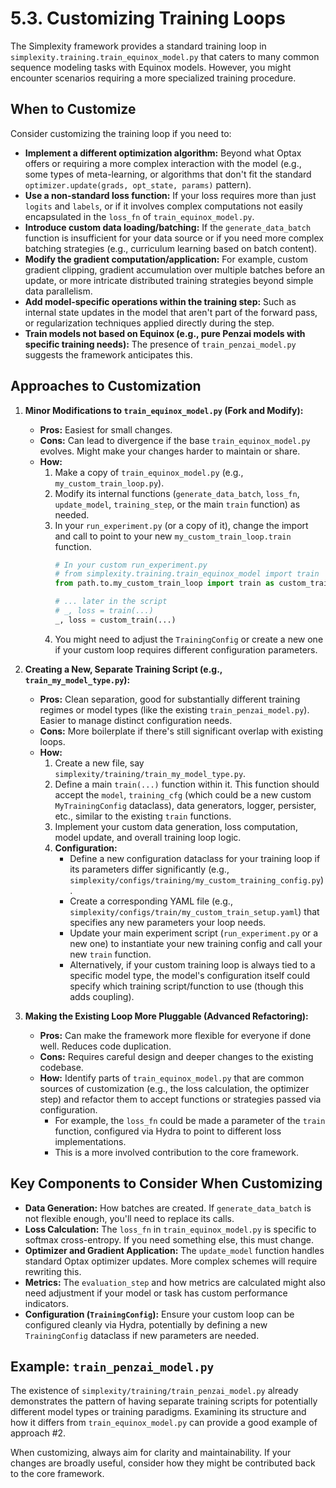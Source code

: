 # 5.3. Customizing Training Loops

The Simplexity framework provides a standard training loop in `simplexity.training.train_equinox_model.py` that caters to many common sequence modeling tasks with Equinox models. However, you might encounter scenarios requiring a more specialized training procedure.

## When to Customize

Consider customizing the training loop if you need to:

*   **Implement a different optimization algorithm:** Beyond what Optax offers or requiring a more complex interaction with the model (e.g., some types of meta-learning, or algorithms that don't fit the standard `optimizer.update(grads, opt_state, params)` pattern).
*   **Use a non-standard loss function:** If your loss requires more than just `logits` and `labels`, or if it involves complex computations not easily encapsulated in the `loss_fn` of `train_equinox_model.py`.
*   **Introduce custom data loading/batching:** If the `generate_data_batch` function is insufficient for your data source or if you need more complex batching strategies (e.g., curriculum learning based on batch content).
*   **Modify the gradient computation/application:** For example, custom gradient clipping, gradient accumulation over multiple batches before an update, or more intricate distributed training strategies beyond simple data parallelism.
*   **Add model-specific operations within the training step:** Such as internal state updates in the model that aren't part of the forward pass, or regularization techniques applied directly during the step.
*   **Train models not based on Equinox (e.g., pure Penzai models with specific training needs):** The presence of `train_penzai_model.py` suggests the framework anticipates this.

## Approaches to Customization

1.  **Minor Modifications to `train_equinox_model.py` (Fork and Modify):**
    *   **Pros:** Easiest for small changes.
    *   **Cons:** Can lead to divergence if the base `train_equinox_model.py` evolves. Might make your changes harder to maintain or share.
    *   **How:**
        1.  Make a copy of `train_equinox_model.py` (e.g., `my_custom_train_loop.py`).
        2.  Modify its internal functions (`generate_data_batch`, `loss_fn`, `update_model`, `training_step`, or the main `train` function) as needed.
        3.  In your `run_experiment.py` (or a copy of it), change the import and call to point to your new `my_custom_train_loop.train` function.
            ```python
            # In your custom run_experiment.py
            # from simplexity.training.train_equinox_model import train
            from path.to.my_custom_train_loop import train as custom_train

            # ... later in the script
            # _, loss = train(...)
            _, loss = custom_train(...)
            ```
        4.  You might need to adjust the `TrainingConfig` or create a new one if your custom loop requires different configuration parameters.

2.  **Creating a New, Separate Training Script (e.g., `train_my_model_type.py`):**
    *   **Pros:** Clean separation, good for substantially different training regimes or model types (like the existing `train_penzai_model.py`). Easier to manage distinct configuration needs.
    *   **Cons:** More boilerplate if there's still significant overlap with existing loops.
    *   **How:**
        1.  Create a new file, say `simplexity/training/train_my_model_type.py`.
        2.  Define a main `train(...)` function within it. This function should accept the `model`, `training_cfg` (which could be a new custom `MyTrainingConfig` dataclass), data generators, logger, persister, etc., similar to the existing `train` functions.
        3.  Implement your custom data generation, loss computation, model update, and overall training loop logic.
        4.  **Configuration:**
            *   Define a new configuration dataclass for your training loop if its parameters differ significantly (e.g., `simplexity/configs/training/my_custom_training_config.py`).
            *   Create a corresponding YAML file (e.g., `simplexity/configs/train/my_custom_train_setup.yaml`) that specifies any new parameters your loop needs.
            *   Update your main experiment script (`run_experiment.py` or a new one) to instantiate your new training config and call your new `train` function.
            *   Alternatively, if your custom training loop is always tied to a specific model type, the model's configuration itself could specify which training script/function to use (though this adds coupling).

3.  **Making the Existing Loop More Pluggable (Advanced Refactoring):**
    *   **Pros:** Can make the framework more flexible for everyone if done well. Reduces code duplication.
    *   **Cons:** Requires careful design and deeper changes to the existing codebase.
    *   **How:** Identify parts of `train_equinox_model.py` that are common sources of customization (e.g., the loss calculation, the optimizer step) and refactor them to accept functions or strategies passed via configuration.
        *   For example, the `loss_fn` could be made a parameter of the `train` function, configured via Hydra to point to different loss implementations.
        *   This is a more involved contribution to the core framework.

## Key Components to Consider When Customizing

*   **Data Generation:** How batches are created. If `generate_data_batch` is not flexible enough, you'll need to replace its calls.
*   **Loss Calculation:** The `loss_fn` in `train_equinox_model.py` is specific to softmax cross-entropy. If you need something else, this must change.
*   **Optimizer and Gradient Application:** The `update_model` function handles standard Optax optimizer updates. More complex schemes will require rewriting this.
*   **Metrics:** The `evaluation_step` and how metrics are calculated might also need adjustment if your model or task has custom performance indicators.
*   **Configuration (`TrainingConfig`):** Ensure your custom loop can be configured cleanly via Hydra, potentially by defining a new `TrainingConfig` dataclass if new parameters are needed.

## Example: `train_penzai_model.py`

The existence of `simplexity/training/train_penzai_model.py` already demonstrates the pattern of having separate training scripts for potentially different model types or training paradigms. Examining its structure and how it differs from `train_equinox_model.py` can provide a good example of approach #2.

When customizing, always aim for clarity and maintainability. If your changes are broadly useful, consider how they might be contributed back to the core framework. 